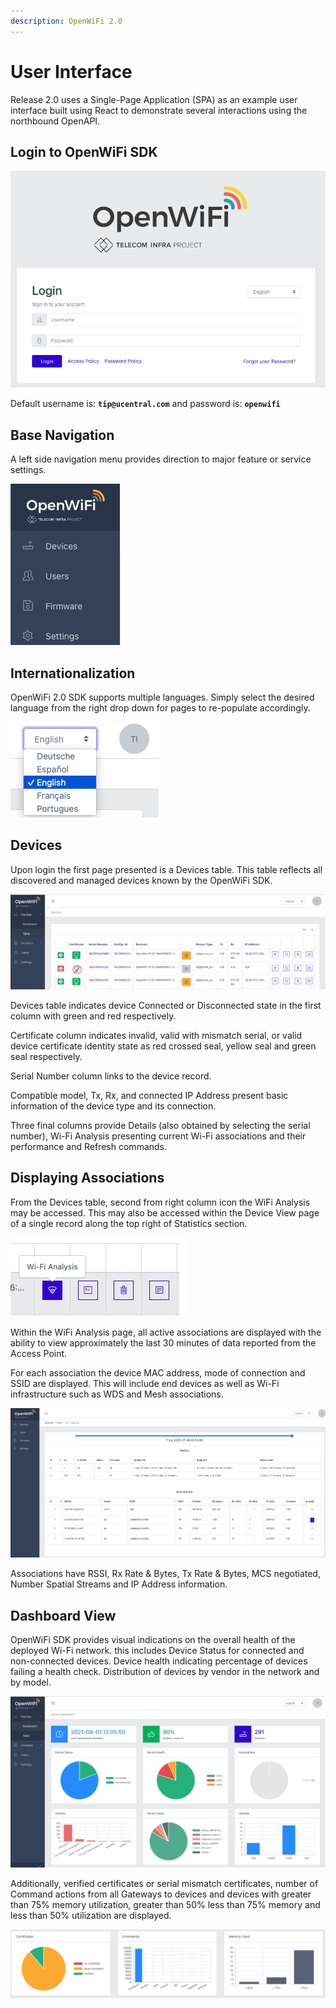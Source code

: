 ```yaml
---
description: OpenWiFi 2.0
---
```


# User Interface

Release 2.0 uses a Single-Page Application (SPA) as an example user interface built using React to demonstrate several interactions using the northbound OpenAPI.

## Login to OpenWiFi SDK

![Login Page](../../.gitbook/assets/screen-shot-2021-07-28-at-4.40.17-pm.png)

Default username is: **`tip@ucentral.com`** and password is: **`openwifi`**

## **Base Navigation**

A left side navigation menu provides direction to major feature or service settings.

![Left Navigation](../../.gitbook/assets/screen-shot-2021-07-29-at-3.21.37-pm.png)

## Internationalization

OpenWiFi 2.0 SDK supports multiple languages. Simply select the desired language from the right drop down for pages to re-populate accordingly.

![](../../.gitbook/assets/screen-shot-2021-07-29-at-3.26.35-pm.png)

## Devices

Upon login the first page presented is a Devices table. This table reflects all discovered and managed devices known by the OpenWiFi SDK.

![Devices Table](../../.gitbook/assets/screen-shot-2021-08-01-at-12.04.01-pm.png)

Devices table indicates device Connected or Disconnected state in the first column with green and red respectively.

Certificate column indicates invalid, valid with mismatch serial, or valid device certificate identity state as red crossed seal, yellow seal and green seal respectively.

Serial Number column links to the device record.

Compatible model, Tx, Rx, and connected IP Address present basic information of the device type and its connection.

Three final columns provide Details (also obtained by selecting the serial number), Wi-Fi Analysis presenting current Wi-Fi associations and their performance and Refresh commands.

## Displaying Associations

From the Devices table, second from right column icon the WiFi Analysis may be accessed. This may also be accessed within the Device View page of a single record along the top right of Statistics section.

![Wi-Fi Analysis](../../.gitbook/assets/screen-shot-2021-08-01-at-12.04.36-pm.png)

Within the WiFi Analysis page, all active associations are displayed with the ability to view approximately the last 30 minutes of data reported from the Access Point.

For each association the device MAC address, mode of connection and SSID are displayed. This will include end devices as well as Wi-Fi infrastructure such as WDS and Mesh associations.

![](../../.gitbook/assets/screen-shot-2021-07-28-at-4.54.43-pm.png)

Associations have RSSI, Rx Rate & Bytes, Tx Rate & Bytes, MCS negotiated, Number Spatial Streams and IP Address information.

## Dashboard View

OpenWiFi SDK provides visual indications on the overall health of the deployed Wi-Fi network. this includes Device Status for connected and non-connected devices. Device health indicating percentage of devices failing a health check. Distribution of devices by vendor in the network and by model.

![Dashboard View](../../.gitbook/assets/screen-shot-2021-08-01-at-12.06.15-pm.png)

Additionally, verified certificates or serial mismatch certificates, number of Command actions from all Gateways to devices and devices with greater than 75% memory utilization, greater than 50% less than 75% memory and less than 50% utilization are displayed.

![](../../.gitbook/assets/screen-shot-2021-07-30-at-12.09.27-am.png)

